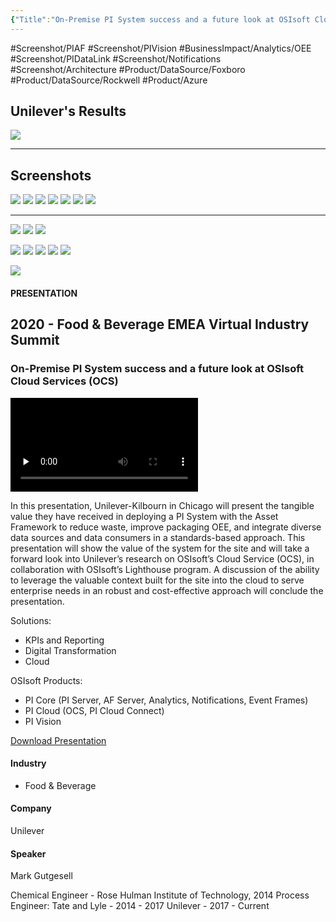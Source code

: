 ```yaml
---
{"Title":"On-Premise PI System success and a future look at OSIsoft Cloud Services (OCS)","Year":"2020","Industry":"Food & Beverage","URL":"https://resources.osisoft.com/presentations/on-premise-pi-system-success-and-a-future-look-at-osisoft-cloud-services--ocsx/","PDF":"https://cdn.osisoft.com/osi/presentations/2020-industry-summits/UC20EU-D6FB35-Unilever-Gutgesell-On-Premise-PI-System.pdf","Company":"Unilever","Keywords":["Packaging Line"],"dg-publish":true,"permalink":"/aveva/customer-stories/2020/2020-unilever-on-premise-pi-system-success-and-a-future-look-at-os-isoft-cloud-services-ocs/","dgPassFrontmatter":true}
---
```


#Screenshot/PIAF #Screenshot/PIVision #BusinessImpact/Analytics/OEE  #Screenshot/PIDataLink #Screenshot/Notifications #Screenshot/Architecture #Product/DataSource/Foxboro #Product/DataSource/Rockwell #Product/Azure 

## Unilever's Results
![](https://i.imgur.com/aWTFEF1.png)

---
## Screenshots
![](https://i.imgur.com/S6W0Izc.png)
![](https://i.imgur.com/5aSTK9I.png)
![](https://i.imgur.com/VFzED8M.png)
![](https://i.imgur.com/LTbNJPr.png)
![](https://i.imgur.com/7UsCXWM.png)
![](https://i.imgur.com/ni8dnFC.png)
![](https://i.imgur.com/fV2kdkR.png)

---
![](https://i.imgur.com/5ounUP4.png)
![](https://i.imgur.com/j8LrtEl.png)
![](https://i.imgur.com/jSc2Usu.png)

![](https://i.imgur.com/73RNUlD.png)
![](https://i.imgur.com/osFNG0k.png)
![](https://i.imgur.com/qhREo5l.png)
![](https://i.imgur.com/i8dFxh9.png)
![](https://i.imgur.com/J9XS2ma.png)

![](https://i.imgur.com/ixiKFYk.png)

#### PRESENTATION

## 2020 - Food & Beverage EMEA Virtual Industry Summit

### On-Premise PI System success and a future look at OSIsoft Cloud Services (OCS)

<video src="https://cdn.osisoft.com/osi/presentations/2020-industry-summits/UC20EU-D6FB35-Unilever-Gutgesell-On-Premise-PI-System.mp4" poster="https://cdn.osisoft.com/osi/presentations/2020-industry-summits/UC20EU-D6FB35-Unilever-Gutgesell-On-Premise-PI-System.jpg" id="ctl00_MainContent_ctl00_presVideo" class="embed-responsive-item" style="background-color: black; max-width: 640px; max-height: 360px" preload="none" controls="controls"></video>

In this presentation, Unilever-Kilbourn in Chicago will present the tangible value they have received in deploying a PI System with the Asset Framework to reduce waste, improve packaging OEE, and integrate diverse data sources and data consumers in a standards-based approach. This presentation will show the value of the system for the site and will take a forward look into Unilever’s research on OSIsoft’s Cloud Service (OCS), in collaboration with OSIsoft’s Lighthouse program. A discussion of the ability to leverage the valuable context built for the site into the cloud to serve enterprise needs in an robust and cost-effective approach will conclude the presentation.

Solutions:

- KPIs and Reporting
- Digital Transformation
- Cloud

OSIsoft Products:

- PI Core (PI Server, AF Server, Analytics, Notifications, Event Frames)
- PI Cloud (OCS, PI Cloud Connect)
- PI Vision

[Download Presentation](https://cdn.osisoft.com/osi/presentations/2020-industry-summits/UC20EU-D6FB35-Unilever-Gutgesell-On-Premise-PI-System.pdf)

#### Industry

- Food & Beverage

#### Company

Unilever

#### Speaker

Mark Gutgesell

Chemical Engineer - Rose Hulman Institute of Technology, 2014 Process Engineer: Tate and Lyle - 2014 - 2017 Unilever - 2017 - Current